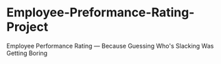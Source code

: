 # Employee-Preformance-Rating-Project
Employee Performance Rating — Because Guessing Who's Slacking Was Getting Boring
